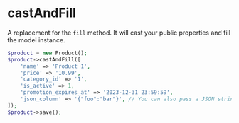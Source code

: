 # castAndFill

A replacement for the `fill` method. It will cast your public properties and fill the model instance.

```php
$product = new Product();
$product->castAndFill([
    'name' => 'Product 1',
    'price' => '10.99',
    'category_id' => '1',
    'is_active' => 1,
    'promotion_expires_at' => '2023-12-31 23:59:59',
    'json_column' => '{"foo":"bar"}', // You can also pass a JSON string
]);
$product->save();
```
